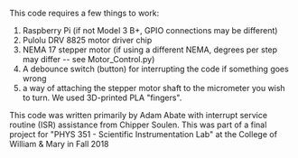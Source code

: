 This code requires a few things to work:
1) Raspberry Pi (if not Model 3 B+, GPIO connections may be different)
2) Pulolu DRV 8825 motor driver chip
3) NEMA 17 stepper motor (if using a different NEMA, degrees per step may differ -- see Motor_Control.py)
4) A debounce switch (button) for interrupting the code  if something goes wrong
5) a way of attaching the stepper motor shaft to the micrometer you wish to turn. We used 3D-printed PLA "fingers".

This code was written primarily by Adam Abate with interrupt service routine (ISR) assistance from Chipper Soulen.
This was part of a final project for "PHYS 351 - Scientific Instrumentation Lab" at the College of William & Mary in Fall 2018
